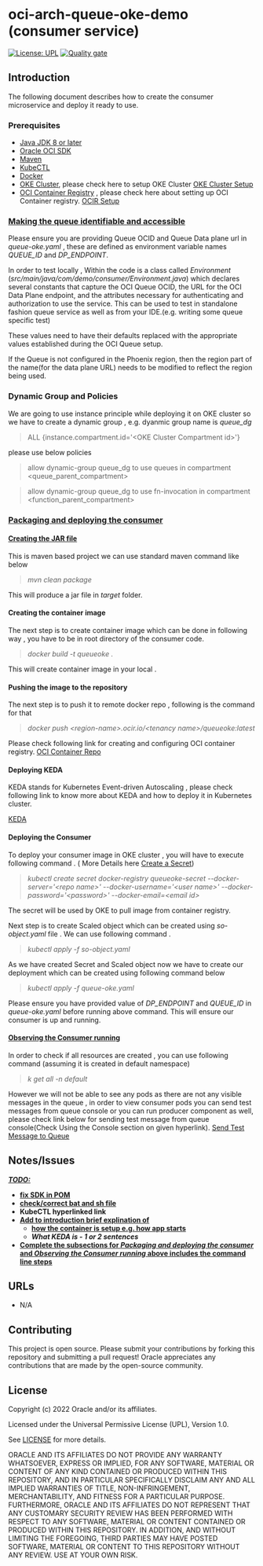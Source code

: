 # oci-arch-queue-oke-demo (consumer service)

[![License: UPL](https://img.shields.io/badge/license-UPL-green)](https://img.shields.io/badge/license-UPL-green) [![Quality gate](https://sonarcloud.io/api/project_badges/quality_gate?project=oracle-devrel_oci-arch-queue-oke-demo)](https://sonarcloud.io/dashboard?id=oracle-devrel_oci-arch-queue-oke-demo)

## Introduction

The following document describes how to create the consumer microservice and deploy it ready to use.

### Prerequisites

- [Java JDK 8 or later](https://www.oracle.com/java/technologies/downloads/)
- [Oracle OCI SDK](https://docs.oracle.com/en-us/iaas/Content/API/SDKDocs/javasdk.htm)
- [Maven](https://maven.apache.org/download.cgi)
- [KubeCTL](https://kubernetes.io/docs/tasks/tools/)
- [Docker](https://docs.docker.com/get-docker/)
- [OKE Cluster](https://docs.oracle.com/en-us/iaas/Content/ContEng/home.htm), please check here to setup OKE Cluster [OKE Cluster Setup](https://docs.oracle.com/en-us/iaas/Content/ContEng/Tasks/contengcreatingclusterusingoke_topic-Using_the_Console_to_create_a_Quick_Cluster_with_Default_Settings.htm)
- [OCI Container Registry](https://docs.oracle.com/en-us/iaas/Content/Registry/home.htm) , please check here about setting up OCI Container registry. [OCIR Setup](https://docs.oracle.com/en-us/iaas/Content/Registry/Tasks/registrycreatingarepository.htm#Creating_a_Repository)



### <u>Making the queue identifiable and accessible</u>

Please ensure you are providing Queue OCID and Queue Data plane url in *queue-oke.yaml* , these are defined as environment variable names *QUEUE_ID* and *DP_ENDPOINT*.

In order to test locally , Within the code is a class called *Environment* (*src/main/java/com/demo/consumer/Environment.java*) which declares several constants that capture the OCI Queue OCID, the URL for the OCI Data Plane endpoint, and the attributes necessary for authenticating and authorization to use the service. This can be used to test in standalone fashion queue service as well as from your IDE.(e.g. writing some queue specific test)

These values need to have their defaults replaced with the appropriate values established during the OCI Queue setup.

If the Queue is not configured in the Phoenix region, then the region part of the name(for the data plane URL) needs to be modified to reflect the region being used.

### Dynamic Group and Policies
  

We are going to use instance principle while deploying it on OKE cluster so we have to create a dynamic group , e.g. dyanmic group name is *queue_dg*
>ALL {instance.compartment.id='\<OKE Cluster Compartment id\>'}

please use below policies 
> allow dynamic-group queue_dg to use queues in compartment <queue_parent_compartment>

> allow dynamic-group queue_dg to use fn-invocation in compartment <function_parent_compartment>
### <u>Packaging and deploying the consumer</u>

#### <u>Creating the JAR file</u>

This is maven based project we can use standard maven command like below 
> *mvn clean package*

This will produce a jar file in *target* folder.
#### Creating the container image

The next step is to create  container image which can be done in following way , you have to be in root directory of the consumer code.
> *docker build -t queueoke .*

This will create container image in your local .

#### Pushing the image to the repository

The next step is to push it to remote docker repo , following is the command for that 
> *docker push \<region-name\>.ocir.io/\<tenancy name\>/queueoke:latest*

Please check following link for creating and configuring OCI container registry.
[OCI Container Repo](https://docs.oracle.com/en-us/iaas/Content/Registry/Concepts/registryoverview.htm)

#### Deploying KEDA

KEDA stands for Kubernetes Event-driven Autoscaling , please check following link to know more about KEDA and how to deploy it in Kubernetes cluster.

[KEDA](https://keda.sh/)

#### Deploying the Consumer

To deploy your consumer image in OKE cluster , you will have to execute following command . ( More Details here [Create a Secret](https://kubernetes.io/docs/tasks/configure-pod-container/pull-image-private-registry/#create-a-secret-by-providing-credentials-on-the-command-line))
> *kubectl create secret docker-registry queueoke-secret --docker-server='\<repo name\>' --docker-username='\<user name\>' --docker-password='\<password\>' --docker-email=\<email id\>*

The secret will be used by OKE to pull image from container registry.

Next step is to create Scaled object which can be created using _so-object.yaml_ file . We can use following command .
>  _kubectl apply -f so-object.yaml_

As we have created Secret and Scaled object now we have to create our deployment which can be created using following command below
> _kubectl apply -f queue-oke.yaml_

Please ensure you have provided value of *DP_ENDPOINT* and *QUEUE_ID* in *queue-oke.yaml* before running above command. This will ensure our consumer is up and running.
#### <u>Observing the Consumer running</u>

In order to check if all resources are created , you can use following command (assuming it is created in default namespace)
> *k get all -n default*

However we will not be able to see any pods as there are not any visible messages in the queue , in order to view consumer pods you can send test messages from queue console or you can run producer component as well, please check link below for sending test message from queue console(Check Using the Console section on given hyperlink).
[Send Test Message to Queue](https://docs.oracle.com/en-us/iaas/Content/queue/publish-messages.htm#example-manage)

## Notes/Issues

**<u>*TODO:*</u>**

* <u>**fix SDK in POM**</u>
* **<u>check/correct bat and sh file</u>** 
* **KubeCTL hyperlinked link**
* **<u>Add to introduction brief explination of</u>**
  * **<u> how the container is setup e.g. how app starts</u>**
  * ***What KEDA is - 1 or 2 sentences***
* <u>**Complete the subsections for *Packaging and deploying the consumer* and *Observing the Consumer running* above includes the command line steps**</u>

## URLs

* N/A

## Contributing

This project is open source.  Please submit your contributions by forking this repository and submitting a pull request!  Oracle appreciates any contributions that are made by the open-source community.

## License

Copyright (c) 2022 Oracle and/or its affiliates.

Licensed under the Universal Permissive License (UPL), Version 1.0.

See [LICENSE](LICENSE) for more details.

ORACLE AND ITS AFFILIATES DO NOT PROVIDE ANY WARRANTY WHATSOEVER, EXPRESS OR IMPLIED, FOR ANY SOFTWARE, MATERIAL OR CONTENT OF ANY KIND CONTAINED OR PRODUCED WITHIN THIS REPOSITORY, AND IN PARTICULAR SPECIFICALLY DISCLAIM ANY AND ALL IMPLIED WARRANTIES OF TITLE, NON-INFRINGEMENT, MERCHANTABILITY, AND FITNESS FOR A PARTICULAR PURPOSE.  FURTHERMORE, ORACLE AND ITS AFFILIATES DO NOT REPRESENT THAT ANY CUSTOMARY SECURITY REVIEW HAS BEEN PERFORMED WITH RESPECT TO ANY SOFTWARE, MATERIAL OR CONTENT CONTAINED OR PRODUCED WITHIN THIS REPOSITORY. IN ADDITION, AND WITHOUT LIMITING THE FOREGOING, THIRD PARTIES MAY HAVE POSTED SOFTWARE, MATERIAL OR CONTENT TO THIS REPOSITORY WITHOUT ANY REVIEW. USE AT YOUR OWN RISK. 
